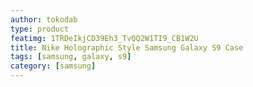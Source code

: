 ```yaml
---
author: tokodab
type: product
featimg: 1TRDeIkjCD39Eh3_TvQQ2W1TI9_CB1W2U
title: Nike Holographic Style Samsung Galaxy S9 Case
tags: [samsung, galaxy, s9]
category: [samsung]
---
```

